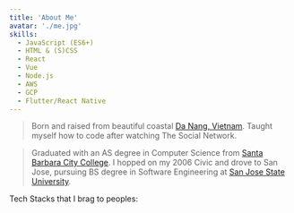 ```yaml
---
title: 'About Me'
avatar: './me.jpg'
skills:
  - JavaScript (ES6+)
  - HTML & (S)CSS
  - React
  - Vue
  - Node.js
  - AWS
  - GCP
  - Flutter/React Native
---
```


> Born and raised from beautiful coastal [Da Nang, Vietnam](https://goo.gl/maps/nHsmMR1EvTHYewiT9). Taught myself how to code after watching The Social Network.

> Graduated with an AS degree in Computer Science from [Santa Barbara City College](http://sbcc.edu/). I hopped on my 2006 Civic and drove to San Jose, pursuing BS degree in Software Engineering at [San Jose State University](https://www.sjsu.edu/).

Tech Stacks that I brag to peoples:
